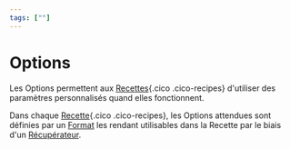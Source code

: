 ```yaml
---
tags: [""]
---
```


# Options

Les Options permettent aux [Recettes](/fr/concepts/recipes){.cico .cico-recipes} d'utiliser des paramètres personnalisés quand elles fonctionnent.

Dans chaque [Recette](/fr/concepts/recipes){.cico .cico-recipes}, les Options attendues sont définies par un [Format](/fr/concepts/recipes/formats) les rendant utilisables dans la Recette par le biais d'un [Récupérateur](/fr/concepts/recipes/getters).
